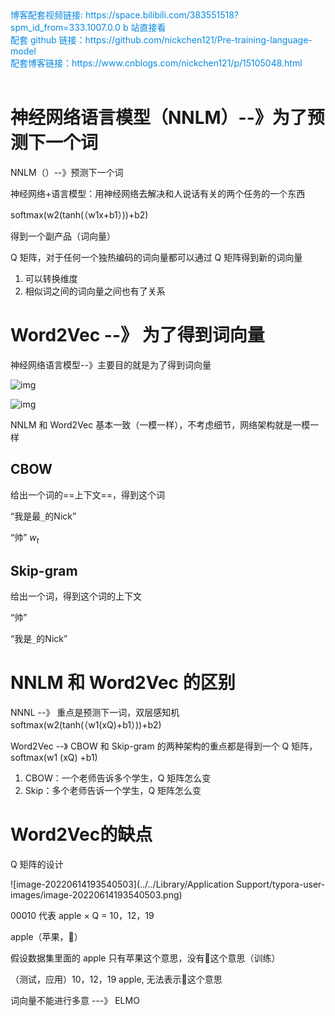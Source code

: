 <div><a href="https://space.bilibili.com/383551518?spm_id_from=333.1007.0.0" style="text-decoration: none; color: rgba(7, 137, 224, 1)" target="_blank">博客配套视频链接: https://space.bilibili.com/383551518?spm_id_from=333.1007.0.0  b 站直接看</a></div>

<div><a href="https://github.com/nickchen121/Pre-training-language-model" style="text-decoration: none; color: rgba(7, 137, 224, 1)" target="_blank">配套 github 链接：https://github.com/nickchen121/Pre-training-language-model</a></div>

<div><a href="https://www.cnblogs.com/nickchen121/p/16470443.html" style="text-decoration: none; color: rgba(7, 137, 224, 1)" target="_blank">配套博客链接：https://www.cnblogs.com/nickchen121/p/15105048.html</a></div><br>

# 神经网络语言模型（NNLM）--》为了预测下一个词

NNLM（）--》预测下一个词

神经网络+语言模型：用神经网络去解决和人说话有关的两个任务的一个东西

softmax(w2(tanh(（w1x+b1）))+b2)

得到一个副产品（词向量）

Q 矩阵，对于任何一个独热编码的词向量都可以通过 Q 矩阵得到新的词向量

1. 可以转换维度
2. 相似词之间的词向量之间也有了关系

# Word2Vec --》 为了得到词向量

神经网络语言模型--》主要目的就是为了得到词向量

![img](https://imgmd.oss-cn-shanghai.aliyuncs.com/BERT_IMG/%E7%A5%9E%E7%BB%8F%E7%BD%91%E7%BB%9C%E8%AF%AD%E8%A8%80%E6%A8%A1%E5%9E%8B.jpg)

![img](https://imgmd.oss-cn-shanghai.aliyuncs.com/BERT_IMG/word2vec.jpg)

NNLM 和 Word2Vec 基本一致（一模一样），不考虑细节，网络架构就是一模一样

## CBOW

给出一个词的==上下文==，得到这个词

“我是最`_`的Nick”

“帅” $w_t$

## Skip-gram

给出一个词，得到这个词的上下文

“帅”

“我是`_`的Nick”

# NNLM 和 Word2Vec 的区别

NNNL --》 重点是预测下一词，双层感知机softmax(w2(tanh(（w1(xQ)+b1）))+b2)

Word2Vec --》 CBOW 和 Skip-gram 的两种架构的重点都是得到一个 Q 矩阵，softmax(w1 (xQ) +b1)

1. CBOW：一个老师告诉多个学生，Q 矩阵怎么变
2. Skip：多个老师告诉一个学生，Q 矩阵怎么变

# Word2Vec的缺点

Q 矩阵的设计

![image-20220614193540503](../../Library/Application Support/typora-user-images/image-20220614193540503.png)

00010 代表 apple × Q = 10，12，19

apple（苹果，）

假设数据集里面的 apple 只有苹果这个意思，没有这个意思（训练）



（测试，应用）10，12，19 apple, 无法表示这个意思



词向量不能进行多意 ---》 ELMO